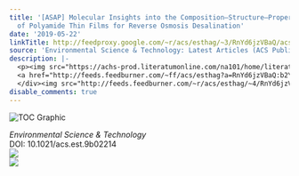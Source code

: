 ```yaml
---
title: '[ASAP] Molecular Insights into the Composition–Structure–Property Relationships
  of Polyamide Thin Films for Reverse Osmosis Desalination'
date: '2019-05-22'
linkTitle: http://feedproxy.google.com/~r/acs/esthag/~3/RnYd6jzVBaQ/acs.est.9b02214
source: 'Environmental Science & Technology: Latest Articles (ACS Publications)'
description: |-
  <p><img src="https://achs-prod.literatumonline.com/na101/home/literatum/publisher/achs/journals/content/esthag/0/esthag.ahead-of-print/acs.est.9b02214/20190522/images/medium/es-2019-02214h_0008.gif" alt="TOC Graphic"/></p><div><cite>Environmental Science & Technology</cite></div><div>DOI: 10.1021/acs.est.9b02214</div><div class="feedflare">
  <a href="http://feeds.feedburner.com/~ff/acs/esthag?a=RnYd6jzVBaQ:b2Y2fqv3rIE:yIl2AUoC8zA"><img src="http://feeds.feedburner.com/~ff/acs/esthag?d=yIl2AUoC8zA" border="0"></img></a>
  </div><img src="http://feeds.feedburner.com/~r/acs/esthag/~4/RnYd6jzVBaQ" ...
disable_comments: true
---
```

<p><img src="https://achs-prod.literatumonline.com/na101/home/literatum/publisher/achs/journals/content/esthag/0/esthag.ahead-of-print/acs.est.9b02214/20190522/images/medium/es-2019-02214h_0008.gif" alt="TOC Graphic"/></p><div><cite>Environmental Science & Technology</cite></div><div>DOI: 10.1021/acs.est.9b02214</div><div class="feedflare">
<a href="http://feeds.feedburner.com/~ff/acs/esthag?a=RnYd6jzVBaQ:b2Y2fqv3rIE:yIl2AUoC8zA"><img src="http://feeds.feedburner.com/~ff/acs/esthag?d=yIl2AUoC8zA" border="0"></img></a>
</div><img src="http://feeds.feedburner.com/~r/acs/esthag/~4/RnYd6jzVBaQ" ...